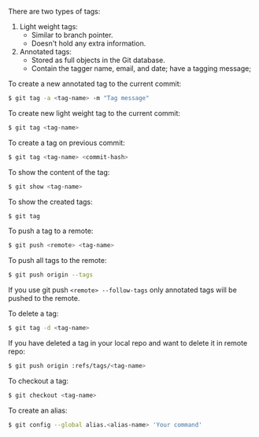 There are two types of tags:
1. Light weight tags: 
	* Similar to branch pointer.
	* Doesn't hold any extra information.
2. Annotated tags:
	* Stored as full objects in the Git database.
	* Contain the tagger name, email, and date; have a tagging message;

To create a new annotated tag to the current commit:
```bash
$ git tag -a <tag-name> -m "Tag message"
```

To create new light weight tag to the current commit:
```bash
$ git tag <tag-name>
```

To create a tag on previous commit:
```bash
$ git tag <tag-name> <commit-hash>
```

To show the content of the tag:
```bash
$ git show <tag-name>
```

To show the created tags:
```bash
$ git tag
```

To push a tag to a remote:
```bash
$ git push <remote> <tag-name>
```

To push all tags to the remote:
```bash
$ git push origin --tags
```

If you use git push `<remote> --follow-tags` only annotated tags will be pushed to the remote.

To delete a tag:
```bash
$ git tag -d <tag-name>
```

If you have deleted a tag in your local repo and want to delete it in remote repo:
```bash
$ git push origin :refs/tags/<tag-name>
```

To checkout a tag:
```bash
$ git checkout <tag-name>
```

To create an alias:
```bash
$ git config --global alias.<alias-name> 'Your command'
```